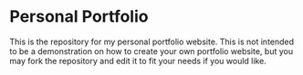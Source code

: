 # Personal Portfolio

This is the repository for my personal portfolio website. This is not intended to be a demonstration on how to create your own portfolio website, but you may fork the repository and edit it to fit your needs if you would like.
